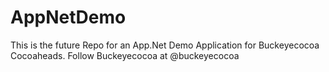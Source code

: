 AppNetDemo
==========

This is the future Repo for an App.Net Demo Application for Buckeyecocoa Cocoaheads. Follow Buckeyecocoa at @buckeyecocoa

